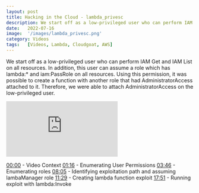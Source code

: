 ```yaml
---
layout: post
title: Hacking in the Cloud - lambda_privesc
description: We start off as a low-privileged user who can perform IAM Get and IAM List on all resources. In addition, this user can assume a role which has lambda:* and iam:PassRole on all resources. Using this permission, it was possible to create a function with another role that had AdministratorAccess attached to it. Therefore, we were able to attach AdministratorAccess on the low-privileged user.
date:   2022-07-16
image:  '/images/lambda_privesc.png'
category: Videos
tags:   [Videos, Lambda, Cloudgoat, AWS]
---
```


We start off as a low-privileged user who can perform IAM Get and IAM List on all resources. In addition, this user can assume a role which has lambda:* and iam:PassRole on all resources. Using this permission, it was possible to create a function with another role that had AdministratorAccess attached to it. Therefore, we were able to attach AdministratorAccess on the low-privileged user.

<iframe src="https://www.youtube.com/embed/RsFT5p6QXgk" frameborder="0" allowfullscreen></iframe>
<br>

[00:00](https://www.youtube.com/watch?v=RsFT5p6QXgk&t=0s) - Video Context 
[01:16](https://www.youtube.com/watch?v=RsFT5p6QXgk&t=76s) - Enumerating User Permissions 
[03:46](https://www.youtube.com/watch?v=RsFT5p6QXgk&t=226s) - Enumerating roles 
[08:05](https://www.youtube.com/watch?v=RsFT5p6QXgk&t=485s) - Identifying exploitation path and assuming lambaManager role 
[11:29](https://www.youtube.com/watch?v=RsFT5p6QXgk&t=689s) - Creating lambda function exploit 
[17:51](https://www.youtube.com/watch?v=RsFT5p6QXgk&t=1071s) - Running exploit with lambda:Invoke
